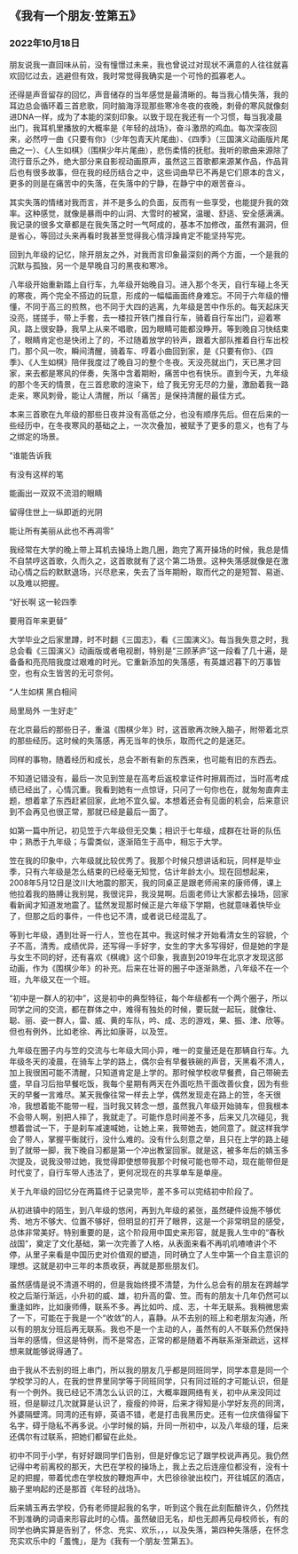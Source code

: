 ## 《我有一个朋友·笠第五》

### 2022年10月18日


朋友说我一直回味从前，没有憧憬过未来，我也曾说过对现状不满意的人往往就喜欢回忆过去，逃避但有效，我时常觉得我确实是一个可怜的孤寡老人。

还得是声音留存的回忆，声音储存的当年感觉是最清晰的。每当我心情失落，我的耳边总会循环着三首悲歌，同时脑海浮现那些寒冷冬夜的夜晚，刺骨的寒风就像刻进DNA一样，成为了本能的深刻印象。以致于现在我还有一个习惯，每当我凌晨出门，我耳机里播放的大概率是《年轻的战场》，奋斗激昂的鸡血。每次深夜回来，必然哼一曲《只要有你》（少年包青天片尾曲）、《四季》（三国演义动画版片尾曲之一）、《人生如棋》（围棋少年片尾曲），悲伤柔情的抚慰。我听的歌曲来源除了流行音乐之外，绝大部分来自影视动画原声，虽然这三首歌都来源某作品，作品背后也有很多故事，但在我的经历结合之中，这些词曲早已不再是它们原本的含义，更多的则是在痛苦中的失落，在失落中的宁静，在静宁中的艰苦奋斗。

其实失落的情绪对我而言，并不是多么的负面，反而有一些享受，也能提升我的效率。这种感觉，就像是暴雨中的山洞、大雪时的被窝，温暖、舒适、安全感满满。我记录的很多文章都是在我失落之时一气呵成的，基本不加修改，虽然有漏洞，但是省心，等回过头来再看时我甚至觉得我心情浮躁肯定不能坚持写完。


回到九年级的记忆，除开朋友之外，对我而言印象最深刻的两个方面，一个是我的沉默与孤独，另一个是早晚自习的黑夜和寒冷。

八年级开始重新踏上自行车，九年级开始晚自习。进入那个冬天，自行车碰上冬天的寒夜，两个完全不搭边的玩意，形成的一幅幅画面终身难忘。不同于六年级的懵懂，不同于高三的煎熬，也不同于大四的逃离，九年级是苦中作乐的。每天起床天没亮，搓搓手，带上手套，去一楼拉开铁门推自行车，骑着自行车出门，迎着寒风，路上很安静，我早上从来不唱歌，因为眼睛可能都没睁开。等到晚自习快结束了，眼睛肯定也是快闭上了的，不过随着放学的铃声，跟着大部队推着自行车出校门，那个风一吹，瞬间清醒，骑着车、哼着小曲回到家，是《只要有你》、《四季》、《人生如棋》陪伴我度过了晚自习的整个冬夜。天没亮就出门，天已黑才回家，来去都是寒风的伴奏，失落中含着期盼，痛苦中也有快乐。直到今天，九年级的那个冬天的情景，在三首悲歌的渲染下，给了我无穷无尽的力量，激励着我一路走来，寒风刺骨，能让人清醒，所以「痛苦」是保持清醒的最佳方式。


本来三首歌在九年级的那些日夜并没有高低之分，也没有顺序先后。但在后来的一些经历中，在冬夜寒风的基础之上，一次次叠加，被赋予了更多的意义，也有了与之绑定的场景。


“谁能告诉我

有没有这样的笔

能画出一双双不流泪的眼睛

留得住世上一纵即逝的光阴

能让所有美丽从此也不再凋零”


我经常在大学的晚上带上耳机去操场上跑几圈，跑完了离开操场的时候，我总是情不自禁哼这首歌，久而久之，这首歌就有了这个第二场景。这种失落感就像是在激动心情之后的默默退场，兴尽悲来，失去了当年期盼，取而代之的是短暂、易逝、以及难以把握。

“好长啊  这一轮四季

要用百年来更替”


大学毕业之后家里蹲，时不时翻《三国志》，看《三国演义》。每当我失意之时，我总会看《三国演义》动画版或者电视剧，特别是“三顾茅庐”这一段看了几十遍，是备备和亮亮陪我度过艰难的时光。它重新添加的失落感，有英雄迟暮下的万事皆空，也有众生皆苦的无可奈何。


“人生如棋  黑白相间

局里局外  一生好走”


在北京最后的那些日子，重温《围棋少年》时，这首歌再次映入脑子，附带着北京的那些经历。这时候的失落感，再无当年的快乐，取而代之的是迷茫。

同样的事物，随着经历和成长，总会不断有新的东西来，也可能有旧的东西去。

不知道记错没有，最后一次见到笠是在高考后返校拿证件时擦肩而过，当时高考成绩已经出了，心情沉重。我看到她有一点惊讶，只问了一句你也在，就匆匆直奔主题，想着拿了东西赶紧回家，此地不宜久留。本想着还会有见面的机会，后来意识到不会再见也很正常，那就已经是最后一面了。

如第一篇中所记，初见笠于六年级但无交集；相识于七年级，成群在壮哥的队伍中；熟悉于九年级；与雷类似，逐渐陌生于高中，相忘于大学。

笠在我的印象中，六年级就比较优秀了。我那个时候只想讲话和玩，同样是毕业季，只有六年级是怎么结束的已经毫无知觉，估计年龄太小。现在回想起来，2008年5月12日是汶川大地震的那天，我的同桌正是跟老师闹来的康师傅，课上他拉着我的胳膊让我别晃，我很诧异，我没晃啊。后面老师让大家都去操场，回家看新闻才知道发地震了。猛然发现那时候正是六年级下学期，也就意味着快毕业了，但那之后的事件，一件也记不清，或者说已经混乱了。

等到七年级，遇到壮哥一行人，笠也在其中。我这时候才开始看清女生的容貌，个子不高，清秀。成绩优异，还写得一手好字，女生的字大多写得好，但是她的字是与女生不同的好，还有喜欢《棋魂》这个印象，我直到2019年在北京才发现这部动画，作为《围棋少年》的补充。后来在壮哥的圈子中逐渐熟悉，八年级不在一个班，九年级又在一个班。

“初中是一群人的初中”，这是初中的典型特征，每个年级都有一个两个圈子，所以同学之间的交流，都在群体之中，难得有独处的时候，要玩就一起玩，就像壮、聪、丽、姿一群人，雷、威、黄的车队，吟、成、志的游戏，果、振、津、欣等。但也有例外，比如老徐、再比如康哥，以及笠。

九年级在圈子内与笠的交流与七年级大同小异，唯一的变量还是在那辆自行车。九年级冬天的凌晨，在骑车上学的路上，偶尔会有早餐铁碗的声音，天黑看不清人，加上我很困可能不清醒，只知道肯定是上学的。那时候学校收早餐费，自己带碗去盛，早自习后抬早餐吃饭，我每个星期有两天在外面吃热干面改善伙食，因为有些天的早餐一言难尽。某天我像往常一样去上学，偶然发现走在路上的笠，冬天很冷，我想着能不能带一程，当时我又转念一想，虽然我八年级开始骑车，但我根本不会带人啊，别把人摔了，我就走了。可能作息时间差不多，后来又几次碰见，我想着尝试一下，于是刹车减速喊她，让她上来，我带她去，她同意了。就这样我学会了带人，掌握平衡就行，没什么难的。没有什么刻意之举，且只在上学的路上碰到了就带一脚，我下晚自习都是第一个冲出教室回家。就是这，被多年后的婧玉多次提及，说我没带过她，我觉得即使想带我那个时候可能也带不动，现在能带但是时代变了，自行车带人违法了，更何况现在的共享单车是单座。


关于九年级的回忆分在两篇终于记录完毕，差不多可以完结初中阶段了。

从初进镇中的陌生，到八年级的悠闲，再到九年级的紧张，虽然硬件设施不够优秀、地方不够大、位置不够好，但明显的打开了眼界，这是一个非常明显的感受，总体非常美好。特别重要的是，这个阶段用中国史来形容，就是我人生中的“春秋战国”，奠定了文化基础，第一次完善了人格，从表面来看不再叽叽喳喳讲个不停，从里子来看是中国历史对价值观的塑造，同时确立了人生中第一个自主意识的理想。这就是初中三年的本质收获，再就是那些朋友们。

虽然感情是说不清道不明的，但是我始终摸不清楚，为什么总会有的朋友在跨越学校之后渐行渐远，小升初的威、雄，初升高的雷、笠。而有的朋友十几年仍然可以重逢如昨，比如康师傅，联系不多。再比如吟、成、志，十年无联系。我稍微思索了一下，可能在于我是一个“收敛”的人，喜静。从不去别的班上和老朋友沟通，所以有的朋友分班后再无联系。我也不是一个主动的人，虽然有的人不联系仍然保持当年的感情，但这是特例，而不是常态，正常的都是随着不再联系渐渐疏远，这样想来就能够说得通了。


由于我从不去别的班上串门，所以我的朋友几乎都是同班同学，同学本意是同一个学校学习的人，在我的世界里同学等于同班同学，只有同过班的才可能认识，但是有一个例外。我已经记不清怎么认识的江，大概率跟网络有关，初中从来没同过班，但是聊过几次就算是认识了，瘦瘦的帅哥，后来才得知是小学好友亮的同湾，外婆隔壁湾。同湾的还有婷，英语不错，老是打击我黑历史。还有一位庆值得留下名字，碍于隐私不再多说。小学时候的娟，升同一所初中，以及八年级的瑾，后来还偶尔有过联系，把她们都留在此处。

初中不同于小学，有好好跟同学们告别，但是好像忘记了跟学校说声再见。我仍然记得中考前离校的那天，大巴在学校的操场上，我上去之后连座位都没有，没有十足的把握，带着忧虑在学校放的鞭炮声中，大巴徐徐驶出校门，开往城区的酒店，脑子里响起的还是那首《年轻的战场》。

后来婧玉再去学校，仍有老师提起我的名字，听到这个我在此刻酝酿许久，仍然找不到准确的词语来形容此时的心情。虽然破旧无名，却也无颜再见母校师长，有的同学也确实算是告别了，怀念、充实、欢乐，，，以及失落，第四种失落感，在怀念充实欢乐中的「羞愧」，是为《我有一个朋友·笠第五》。

